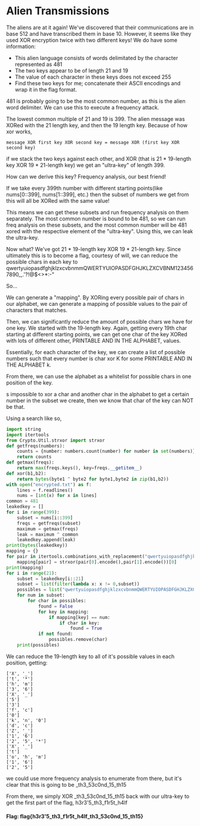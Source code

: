 # Alien Transmissions 

The aliens are at it again! We've discovered that their communications are in base 512 and have transcribed them in base 10. However, it seems like they used XOR encryption twice with two different keys! We do have some information:

- This alien language consists of words delimitated by the character represented as 481
- The two keys appear to be of length 21 and 19
- The value of each character in these keys does not exceed 255
- Find these two keys for me; concatenate their ASCII encodings and wrap it in the flag format.

481 is probably going to be the most common number, as this is the alien word delimiter. We can use this to execute a frequency attack.

The lowest common multiple of 21 and 19 is 399. The alien message was XORed with the 21 length key, and then the 19 length key. Because of how xor works,

`message XOR first key XOR second key = message XOR (first key XOR second key)`

if we stack the two keys against each other, and XOR (that is 21 * 19-length key XOR 19 * 21-length key) we get an "ultra-key" of length 399.

How can we derive this key? Frequency analysis, our best friend!

If we take every 399th number with different starting points(like nums[0::399], nums[1::399], etc.) then the subset of numbers we get from this will all be XORed with the same value!

This means we can get these subsets and run frequency analysis on them separately. The most common number is bound to be 481, so we can run freq analysis on these subsets, and the most common number will be 481 xored with the respective element of the "ultra-key". Using this, we can leak the ultra-key.

Now what? We've got 21 * 19-length key XOR 19 * 21-length key. Since ultimately this is to become a flag, courtesy of will, we can reduce the possible chars in each key to qwertyuiopasdfghjklzxcvbnmmQWERTYUIOPASDFGHJKLZXCVBNM1234567890_,.'?!@$<>*:-"

So...

We can generate a "mapping". By XORing every possible pair of chars in our alphabet, we can generate a mapping of possible values to the pair of characters that matches.

Then, we can significantly reduce the amount of possible chars we have for one key. We started with the 19-length key. Again, getting every 19th char starting at different starting points, we can get one char of the key XORed with lots of different other, PRINTABLE AND IN THE ALPHABET, values.

Essentially, for each character of the key, we can create a list of possible numbers such that every number is char xor K for some PRINTABLE AND IN THE ALPHABET k.

From there, we can use the alphabet as a whitelist for possible chars in one position of the key. 

s impossible to xor a char and another char in the alphabet to get a certain number in the subset we create, then we know that char of the key can NOT be that.

Using a search like so,
```python
import string
import itertools
from Crypto.Util.strxor import strxor
def getfreqs(numbers):
    counts = {number: numbers.count(number) for number in set(numbers)}
    return counts
def getmax(freqs):
    return max(freqs.keys(), key=freqs.__getitem__)
def xor(b1,b2):
    return bytes(byte1 ^ byte2 for byte1,byte2 in zip(b1,b2))
with open("encrypted.txt") as f:
    lines = f.readlines()
    nums = [int(x) for x in lines]
common = 481
leakedkey = []
for i in range(399):
    subset = nums[i::399]
    freqs = getfreqs(subset)
    maximum = getmax(freqs)
    leak = maximum ^ common
    leakedkey.append(leak)
print(bytes(leakedkey))
mapping = {}
for pair in itertools.combinations_with_replacement("qwertyuiopasdfghjklzxcvbnmmQWERTYUIOPASDFGHJKLZXCVBNM1234567890_,.'?!@$<>*:-",2):
    mapping[pair] = strxor(pair[0].encode(),pair[1].encode())[0]
print(mapping)
for i in range(21):
    subset = leakedkey[i::21]
    subset = list(filter(lambda x: x != 0,subset))
    possibles = list("qwertyuiopasdfghjklzxcvbnmmQWERTYUIOPASDFGHJKLZXCVBNM1234567890_,.'?!@$<>*:-")
    for num in subset:
        for char in possibles:
            found = False
            for key in mapping:
                if mapping[key] == num:
                    if char in key:
                        found = True
            if not found:
                possibles.remove(char)
    print(possibles)
```
We can reduce the 19-length key to all of it's possible values in each position, getting:
```
['X', '_']
['t', '*']
['h', 'm']
['3', '6']
['X', '_']
['5']
['3']
['f', 'c']
['0']
['k', 'n', '0']
['d', 'c']
['Z', '_']
['1', '6']
['2', '5', '*']
['X', '_']
['t']
['o', 'h', 'm']
['1', '6']
['2', '5']
```
we could use more frequency analysis to enumerate from there, but it's clear that this is going to be _th3_53c0nd_15_th15

From there, we simply XOR _th3_53c0nd_15_th15 back with our ultra-key to get the first part of the flag, h3r3'5_th3_f1r5t_h4lf

#### Flag: flag{h3r3'5_th3_f1r5t_h4lf_th3_53c0nd_15_th15}
